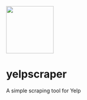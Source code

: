 <img src="yelphelp\images\yelphellp.png" width="128"/>

# yelpscraper
A simple scraping tool for Yelp
